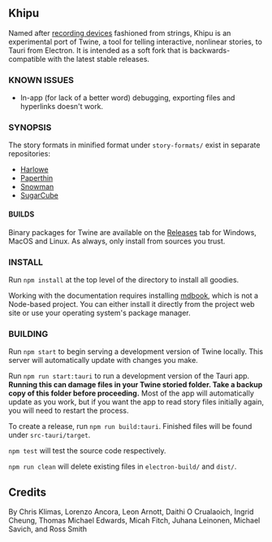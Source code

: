## Khipu

Named after [recording devices](https://en.wikipedia.org/wiki/Quipu) fashioned from strings, Khipu is an experimental port of Twine, a tool for telling interactive, nonlinear stories, to Tauri from Electron. It is intended as a soft fork that is backwards-compatible with the latest stable releases.

### KNOWN ISSUES

- In-app (for lack of a better word) debugging, exporting files and hyperlinks doesn't work.

### SYNOPSIS

The story formats in minified format under `story-formats/` exist in separate
repositories:

-   [Harlowe](https://foss.heptapod.net/games/harlowe/)
-   [Paperthin](https://github.com/klembot/paperthin)
-   [Snowman](https://github.com/klembot/snowman)
-   [SugarCube](https://github.com/tmedwards/sugarcube-2)

#### BUILDS

Binary packages for Twine are available on the [Releases](https://github.com/tonytins/Khipu/releases) tab for Windows, MacOS
and Linux. As always, only install from sources you trust.

### INSTALL

Run `npm install` at the top level of the directory to install all goodies.

Working with the documentation requires installing
[mdbook](https://rust-lang.github.io/mdBook/), which is not a Node-based
project. You can either install it directly from the project web site or use
your operating system's package manager.

### BUILDING

Run `npm start` to begin serving a development version of Twine locally. This
server will automatically update with changes you make.

Run `npm run start:tauri` to run a development version of the Tauri app. **Running this can damage files in your Twine storied folder. Take a backup copy of this folder before proceeding.** Most of the app will automatically update as you work, but if you want the app to read story files initially again, you will need to restart the process.

To create a release, run `npm run build:tauri`. Finished files will be found under `src-tauri/target`.

`npm test` will test the source code respectively.

`npm run clean` will delete existing files in `electron-build/` and `dist/`.

## Credits

By Chris Klimas, Lorenzo Ancora, Leon Arnott, Daithi O Crualaoich, Ingrid Cheung, Thomas Michael Edwards, Micah Fitch, Juhana Leinonen, Michael Savich, and Ross Smith